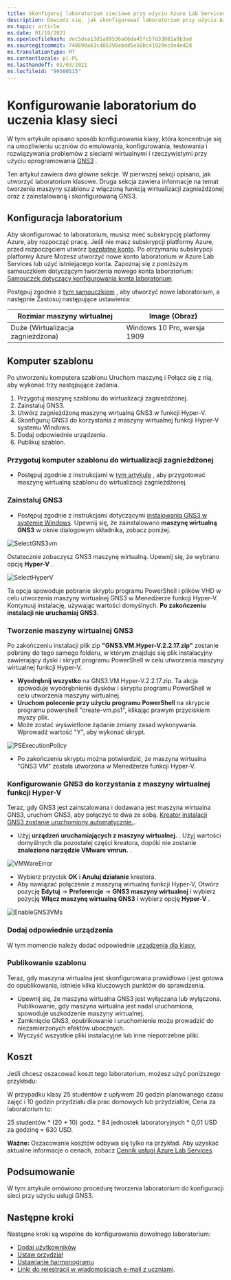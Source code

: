 ```yaml
---
title: Skonfiguruj laboratorium sieciowe przy użyciu Azure Lab Services i GNS3 | Microsoft Docs
description: Dowiedz się, jak skonfigurować laboratorium przy użyciu Azure Lab Services do uczenia sieci za pomocą usługi GNS3.
ms.topic: article
ms.date: 01/19/2021
ms.openlocfilehash: dec5dea13d5a89536a06da45fc57d33881a9b3ad
ms.sourcegitcommit: 740698a63c485390ebdd5e58bc41929ec0e4ed2d
ms.translationtype: MT
ms.contentlocale: pl-PL
ms.lasthandoff: 02/03/2021
ms.locfileid: "99500515"
---
```

# <a name="set-up-a-lab-to-teach-a-networking-class"></a>Konfigurowanie laboratorium do uczenia klasy sieci 
W tym artykule opisano sposób konfigurowania klasy, która koncentruje się na umożliwieniu uczniów do emulowania, konfigurowania, testowania i rozwiązywania problemów z sieciami wirtualnymi i rzeczywistymi przy użyciu oprogramowania [GNS3](https://www.gns3.com/) . 

Ten artykuł zawiera dwa główne sekcje. W pierwszej sekcji opisano, jak utworzyć laboratorium klasowe. Druga sekcja zawiera informacje na temat tworzenia maszyny szablonu z włączoną funkcją wirtualizacji zagnieżdżonej oraz z zainstalowaną i skonfigurowaną GNS3.

## <a name="lab-configuration"></a>Konfiguracja laboratorium
Aby skonfigurować to laboratorium, musisz mieć subskrypcję platformy Azure, aby rozpocząć pracę. Jeśli nie masz subskrypcji platformy Azure, przed rozpoczęciem utwórz [bezpłatne konto](https://azure.microsoft.com/free/). Po otrzymaniu subskrypcji platformy Azure Możesz utworzyć nowe konto laboratorium w Azure Lab Services lub użyć istniejącego konta. Zapoznaj się z poniższym samouczkiem dotyczącym tworzenia nowego konta laboratorium: [Samouczek dotyczący konfigurowania konta laboratorium](tutorial-setup-lab-account.md).

Postępuj zgodnie z [tym samouczkiem](tutorial-setup-classroom-lab.md) , aby utworzyć nowe laboratorium, a następnie Zastosuj następujące ustawienia:

| Rozmiar maszyny wirtualnej | Image (Obraz) |
| -------------------- | ----- | 
| Duże (Wirtualizacja zagnieżdżona) | Windows 10 Pro, wersja 1909 |

## <a name="template-machine"></a>Komputer szablonu 

Po utworzeniu komputera szablonu Uruchom maszynę i Połącz się z nią, aby wykonać trzy następujące zadania. 
 
1. Przygotuj maszynę szablonu do wirtualizacji zagnieżdżonej.
2. Zainstaluj GNS3.
3. Utwórz zagnieżdżoną maszynę wirtualną GNS3 w funkcji Hyper-V.
4. Skonfiguruj GNS3 do korzystania z maszyny wirtualnej funkcji Hyper-V systemu Windows.
5. Dodaj odpowiednie urządzenia.
6. Publikuj szablon.


### <a name="prepare-template-machine-for-nested-virtualization"></a>Przygotuj komputer szablonu do wirtualizacji zagnieżdżonej
- Postępuj zgodnie z instrukcjami w [tym artykule](how-to-enable-nested-virtualization-template-vm.md) , aby przygotować maszynę wirtualną szablonu do wirtualizacji zagnieżdżonej. 

### <a name="install-gns3"></a>Zainstaluj GNS3
- Postępuj zgodnie z instrukcjami dotyczącymi [instalowania GNS3 w systemie Windows](https://docs.gns3.com/docs/getting-started/installation/windows).  Upewnij się, że zainstalowano **maszynę wirtualną GNS3** w oknie dialogowym składnika, zobacz poniżej.

![SelectGNS3vm](./media/class-type-networking-gns3/gns3-select-vm.png)

Ostatecznie zobaczysz GNS3 maszynę wirtualną. Upewnij się, że wybrano opcję **Hyper-V** .

![SelectHyperV](./media/class-type-networking-gns3/gns3-vm-hyper-v.png)

  Ta opcja spowoduje pobranie skryptu programu PowerShell i plików VHD w celu utworzenia maszyny wirtualnej GNS3 w Menedżerze funkcji Hyper-V. Kontynuuj instalację, używając wartości domyślnych. **Po zakończeniu instalacji nie uruchamiaj GNS3**.

### <a name="create-gns3-vm"></a>Tworzenie maszyny wirtualnej GNS3
Po zakończeniu instalacji plik zip **"GNS3.VM.Hyper-V.2.2.17.zip"** zostanie pobrany do tego samego folderu, w którym znajduje się plik instalacyjny zawierający dyski i skrypt programu PowerShell w celu utworzenia maszyny wirtualnej funkcji Hyper-V.
- **Wyodrębnij wszystko** na GNS3.VM.Hyper-V.2.2.17.zip.  Ta akcja spowoduje wyodrębnienie dysków i skryptu programu PowerShell w celu utworzenia maszyny wirtualnej.
- **Uruchom polecenie przy użyciu programu PowerShell** na skrypcie programu powershell "create-vm.ps1", klikając prawym przyciskiem myszy plik.
- Może zostać wyświetlone żądanie zmiany zasad wykonywania. Wprowadź wartość "Y", aby wykonać skrypt.

![PSExecutionPolicy](./media/class-type-networking-gns3/powershell-execution-policy-change.png)

- Po zakończeniu skryptu można potwierdzić, że maszyna wirtualna "GNS3 VM" została utworzona w Menedżerze funkcji Hyper-V.

### <a name="configure-gns3-to-use-hyper-v-vm"></a>Konfigurowanie GNS3 do korzystania z maszyny wirtualnej funkcji Hyper-V
Teraz, gdy GNS3 jest zainstalowana i dodawana jest maszyna wirtualna GNS3, uruchom GNS3, aby połączyć te dwa ze sobą.  [Kreator instalacji GNS3 zostanie uruchomiony automatycznie.](https://docs.gns3.com/docs/getting-started/setup-wizard-gns3-vm#local-gns3-vm-setup-wizard)..  
- Użyj **urządzeń uruchamiających z maszyny wirtualnej.** .  Użyj wartości domyślnych dla pozostałej części kreatora, dopóki nie zostanie **znalezione narzędzie VMware vmrun.** .

![VMWareError](./media/class-type-networking-gns3/gns3-vmware-vmrun-tool-not-found.png)

- Wybierz przycisk **OK** i **Anuluj działanie** kreatora.
- Aby nawiązać połączenie z maszyną wirtualną funkcji Hyper-V, Otwórz pozycję **Edytuj**  ->  **Preferencje**  ->  **GNS3 maszyny wirtualnej** i wybierz pozycję **Włącz maszynę wirtualną GNS3** i wybierz opcję **Hyper-V** .
 
![EnableGNS3VMs](./media/class-type-networking-gns3/gns3-preference-vm.png)

### <a name="add-appropriate-appliances"></a>Dodaj odpowiednie urządzenia

W tym momencie należy dodać odpowiednie [urządzenia dla klasy.](https://docs.gns3.com/docs/using-gns3/beginners/install-from-marketplace)

### <a name="publish-template"></a>Publikowanie szablonu

Teraz, gdy maszyna wirtualna jest skonfigurowana prawidłowo i jest gotowa do opublikowania, istnieje kilka kluczowych punktów do sprawdzenia.
- Upewnij się, że maszyna wirtualna GNS3 jest wyłączana lub wyłączona.  Publikowanie, gdy maszyna wirtualna jest nadal uruchomiona, spowoduje uszkodzenie maszyny wirtualnej.
- Zamknięcie GNS3, opublikowanie i uruchomienie może prowadzić do niezamierzonych efektów ubocznych.
- Wyczyść wszystkie pliki instalacyjne lub inne niepotrzebne pliki.

## <a name="cost"></a>Koszt  

Jeśli chcesz oszacować koszt tego laboratorium, możesz użyć poniższego przykładu: 
 
W przypadku klasy 25 studentów z upływem 20 godzin planowanego czasu zajęć i 10 godzin przydziału dla prac domowych lub przydziałów, Cena za laboratorium to: 

25 studentów * (20 + 10) godz. * 84 jednostek laboratoryjnych * 0,01 USD za godzinę = 630 USD. 

**Ważne:** Oszacowanie kosztów odbywa się tylko na przykład.  Aby uzyskać aktualne informacje o cenach, zobacz [Cennik usługi Azure Lab Services](https://azure.microsoft.com/pricing/details/lab-services/).

## <a name="conclusion"></a>Podsumowanie
W tym artykule omówiono procedurę tworzenia laboratorium do konfiguracji sieci przy użyciu usługi GNS3.

## <a name="next-steps"></a>Następne kroki
Następne kroki są wspólne do konfigurowania dowolnego laboratorium:

- [Dodaj użytkowników](tutorial-setup-classroom-lab.md#add-users-to-the-lab)
- [Ustaw przydział](how-to-configure-student-usage.md#set-quotas-for-users)
- [Ustawianie harmonogramu](tutorial-setup-classroom-lab.md#set-a-schedule-for-the-lab) 
- [Linki do rejestracji w wiadomościach e-mail z uczniami](how-to-configure-student-usage.md#send-invitations-to-users).